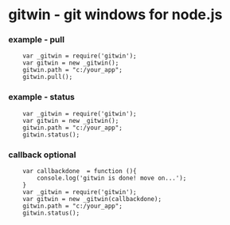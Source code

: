 # gitwin - git windows for node.js

### example - pull
```
	var _gitwin = require('gitwin');
	var gitwin = new _gitwin();
	gitwin.path = "c:/your_app";
	gitwin.pull();

```

### example - status
```
	var _gitwin = require('gitwin');
	var gitwin = new _gitwin();
	gitwin.path = "c:/your_app";
	gitwin.status();

```

### callback optional
```
	var callbackdone  = function (){
		console.log('gitwin is done! move on...');
	}
	var _gitwin = require('gitwin');
	var gitwin = new _gitwin(callbackdone);
	gitwin.path = "c:/your_app";
	gitwin.status();
	
```